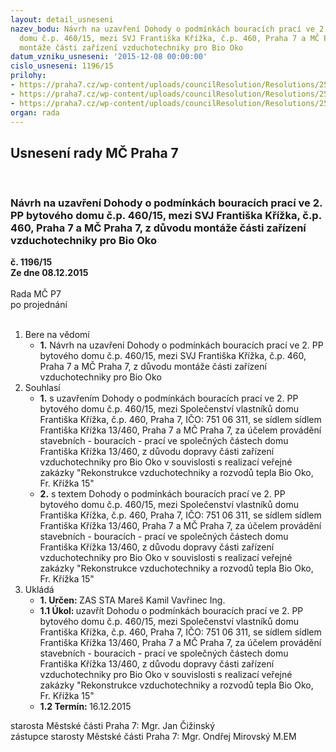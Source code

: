 ```yaml
---
layout: detail_usneseni
nazev_bodu: Návrh na uzavření Dohody o podmínkách bouracích prací ve 2. PP bytového
  domu č.p. 460/15, mezi SVJ Františka Křížka, č.p. 460, Praha 7 a MČ Praha 7, z důvodu
  montáže části zařízení vzduchotechniky pro Bio Oko
datum_vzniku_usneseni: '2015-12-08 00:00:00'
cislo_usneseni: 1196/15
prilohy:
- https://praha7.cz/wp-content/uploads/councilResolution/Resolutions/25653/79-15-priloha_01_svj460dohoda.doc
- https://praha7.cz/wp-content/uploads/councilResolution/Resolutions/25653/79-15-priloha_02_svj460dohoda.pdf
- https://praha7.cz/wp-content/uploads/councilResolution/Resolutions/25653/79-15-priloha_03_svj460dohoda.doc
organ: rada
---
```

<div id="ucUsn_pList" class="usn">
	<span><h2>Usnesení rady MČ Praha 7 </h2>
<br></span><div class="standBody">
<span><h3>Návrh na uzavření Dohody o podmínkách bouracích prací ve 2. PP bytového domu č.p. 460/15, mezi SVJ Františka Křížka, č.p. 460, Praha 7 a MČ Praha 7, z důvodu montáže části zařízení vzduchotechniky pro Bio Oko</h3></span><div class="center">
		<strong>č. 1196/15</strong><br>
	</div>
<div class="center">
		<strong>Ze dne 08.12.2015</strong><br><br>
	</div>Rada MČ P7<br> po projednání<br><br><ol>
<li>Bere na vědomí<ul><li>
<strong>1.</strong> Návrh na uzavření Dohody o podmínkách bouracích prací ve 2. PP bytového domu č.p. 460/15, mezi SVJ Františka Křížka, č.p. 460, Praha 7 a MČ Praha 7,  z důvodu montáže části zařízení vzduchotechniky pro Bio Oko</li></ul>
</li>
<li>Souhlasí<ul>
<li>
<strong>1.</strong> s uzavřením Dohody o podmínkách bouracích prací ve 2. PP bytového domu č.p. 460/15, mezi Společenství vlastníků domu Františka Křížka, č.p. 460, Praha 7, IČO: 751 06 311, se sídlem sídlem Františka Křížka 13/460, Praha 7 a MČ Praha 7, za účelem provádění stavebních - bouracích - prací ve společných částech domu Františka Křížka 13/460, z důvodu dopravy části zařízení vzduchotechniky pro Bio Oko v souvislosti s realizací veřejné zakázky "Rekonstrukce vzduchotechniky a rozvodů tepla Bio Oko, Fr. Křížka 15"</li>
<li>
<strong>2.</strong> s textem Dohody o podmínkách bouracích prací ve 2. PP bytového domu č.p. 460/15, mezi Společenství vlastníků domu Františka Křížka, č.p. 460, Praha 7, IČO: 751 06 311, se sídlem sídlem Františka Křížka 13/460, Praha 7 a MČ Praha 7, za účelem provádění stavebních - bouracích - prací ve společných částech domu Františka Křížka 13/460, z důvodu dopravy části zařízení vzduchotechniky pro Bio Oko v souvislosti s realizací veřejné zakázky "Rekonstrukce vzduchotechniky a rozvodů tepla Bio Oko, Fr. Křížka 15"    </li>
</ul>
</li>
<li>Ukládá<ul>
<li>
<strong>1. Určen: </strong>ZAS STA Mareš Kamil Vavřinec Ing.</li>
<li>
<strong>1.1 Úkol: </strong>uzavřít Dohodu o podmínkách bouracích prací ve 2. PP bytového domu č.p. 460/15, mezi Společenství vlastníků domu Františka Křížka, č.p. 460, Praha 7, IČO: 751 06 311, se sídlem sídlem Františka Křížka 13/460, Praha 7  a MČ Praha 7, za účelem provádění stavebních - bouracích - prací ve společných částech domu Františka Křížka 13/460, z důvodu dopravy části zařízení vzduchotechniky pro Bio Oko v souvislosti s realizací veřejné zakázky "Rekonstrukce vzduchotechniky a rozvodů tepla Bio Oko, Fr. Křížka 15"</li>
<li>
<strong>1.2 Termín: </strong>16.12.2015</li>
</ul>
</li>
</ol>starosta Městské části Praha 7: Mgr. Jan Čižinský<br>zástupce starosty Městské části Praha 7: Mgr. Ondřej Mirovský M.EM 
</div>
</div>